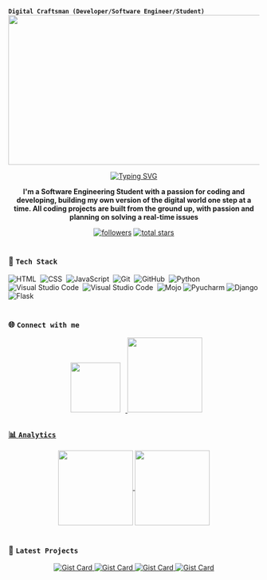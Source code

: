 **`Digital Craftsman (Developer/Software Engineer/Student)`**
<a href="https://github.com/TsvetanG2"><img align="center" width="1000" height="300" src="https://github.com/user-attachments/assets/f4adb371-cb00-4d6a-8ab6-60fea3feaf76?raw=true"></a>

<p align="center">
  <a href="https://git.io/typing-svg"><img src="https://readme-typing-svg.herokuapp.com?font=Fira+Code&pause=1000&color=D371EF&random=true&width=300&lines=A+Python+Developer;A+Django+Developer;A+Student;An+Enthusiast&center=true&width=400&height=50"" alt="Typing SVG" /></a>
</p>

<p align="center">
  <strong>I'm a Software Engineering Student with a passion for coding and developing, building my own version of the digital world one step at a time. All coding projects are built from the ground up, with passion and planning on solving a real-time issues</strong>
</p>

<p align="center">
  <a href="https://github.com/TsvetanG2">
    <img alt="followers" title="Follow me on Github" src="https://custom-icon-badges.demolab.com/github/followers/TsvetanG2?color=8B0000&labelColor=000000&style=for-the-badge&logo=person-add&label=Followers&logoColor=white"/></a>
  <a href="https://github.com/TsvetanG2?tab=repositories&sort=stargazers">
    <img alt="total stars" title="Total stars on GitHub" src="https://custom-icon-badges.demolab.com/github/stars/TsvetanG2?color=800080&style=for-the-badge&labelColor=000000&logo=star"/></a>
</p>

#

### 🧰&nbsp;**`Tech Stack`**

![HTML](https://img.shields.io/badge/-HTML-05122A?style=flat&logo=HTML5)&nbsp;
![CSS](https://img.shields.io/badge/-CSS-05122A?style=flat&logo=CSS3&logoColor=1572B6)&nbsp;
![JavaScript](https://img.shields.io/badge/-JavaScript-05122A?style=flat&logo=javascript)&nbsp;
![Git](https://img.shields.io/badge/-Git-05122A?style=flat&logo=git)&nbsp;
![GitHub](https://img.shields.io/badge/-GitHub-05122A?style=flat&logo=github)&nbsp;
![Python](https://img.shields.io/badge/python-%23150458.svg?style=flat&logo=python&logoColor=white)
![Visual Studio Code](https://img.shields.io/badge/-Visual%20Studio%20Code-05122A?style=flat&logo=visual-studio-code&logoColor=007ACC)&nbsp;
![Visual Studio Code](https://img.shields.io/badge/-Visual%20Studio-05122A?style=flat&logo=visual-studio&logoColor=007ACC)&nbsp;
![Mojo](https://img.shields.io/badge/MojoLang-red?style=flat&logo=mega&logoColor=red&color=black)
![Pyucharm](https://img.shields.io/badge/Pycharm-yellow%26green?style=flat&logo=pycharm&logoColor=yellow&color=black)
![Django](https://img.shields.io/badge/Django-blue?style=flat&logo=Django&logoColor=blue&color=black)
![Flask](https://img.shields.io/badge/Flask-red?style=flat&logo=Flask&logoColor=white&color=black)

#

### 🌐&nbsp;**`Connect with me`**

<p align="center">
  <a href="https://www.linkedin.com/in/tsvetan-gerginov212/"><img src="https://img.shields.io/badge/-LinkedIn-0077B5?style=flat&logo=Linkedin&logoColor=white" style="width: 100px; height: auto; margin: 10px;/></a>
</p>
<p align="center">
  <a href="mailto:t.gerginov@yahoo.com"><img src="https://img.shields.io/badge/Send%20me%20a%20mail-purple?style=flat&logo=mail.ru&logoColor=white&color=purple" style="width: 150px; height: auto; /></a>
</p>

#

                                        
### 📊&nbsp;**`Analytics`**

<p align="center">
  <a href="https://github.com/TsvetanG2">
    <img height=150 align="center" src="https://github-readme-stats.vercel.app/api?username=TsvetanG2&show_icons=true&locale=en&theme=dracula&rank_icon=github" />
  </a>
  <a href="https://github.com/TsvetanG2">
    <img height=150 align="center" src="https://github-readme-stats.vercel.app/api/top-langs/?username=TsvetanG2&layout=compact&show_icons=true&theme=dracula" />
</a>
</p>

#

### 👾&nbsp;**`Latest Projects`**

<p align="center">
  <a href="https://github.com/TsvetanG2/Multi-tenant-DocApp-with-independent-database-for-each-tenant-domain">
    <img src="https://github-readme-stats.vercel.app/api/pin/?username=TsvetanG2&repo=Multi-tenant-DocApp-with-independent-database-for-each-tenant-domain&theme=cobalt" alt="Gist Card">
  </a>
  <a href="https://github.com/TsvetanG2/PDF-To-Excel-Converter">
    <img src="https://github-readme-stats.vercel.app/api/pin/?username=TsvetanG2&repo=PDF-To-Excel-Converter&theme=cobalt" alt="Gist Card">
  </a>
  <a href="https://github.com/TsvetanG2/Simple-Python-Automation-Projects">
    <img src="https://github-readme-stats.vercel.app/api/pin/?username=TsvetanG2&repo=Simple-Python-Automation-Projects&theme=cobalt" alt="Gist Card">
  </a>
  <a href="https://github.com/TsvetanG2/ScrappingTasks">
    <img src="https://github-readme-stats.vercel.app/api/pin/?username=TsvetanG2&repo=ScrappingTasks&theme=cobalt" alt="Gist Card">
  </a>
</p>

#

